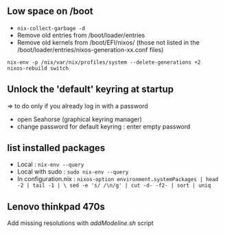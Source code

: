## Low space on /boot

- `nix-collect-garbage -d`
- Remove old entries from /boot/loader/entries
- Remove old kernels from /boot/EFI/nixos/ (those not listed in the /boot/loader/entries/nixos-generation-xx.conf files)
```
nix-env -p /nix/var/nix/profiles/system --delete-generations +2
nixos-rebuild switch
```


## Unlock the 'default' keyring at startup

=> to do only if you already log in with a password

- open Seahorse (graphical keyring manager)
- change password for default keyring : enter empty password

## list installed packages

* Local : `nix-env --query`
* Local with sudo : `sudo nix-env --query`
* In configuration.nix : `nixos-option environment.systemPackages | head -2 | tail -1 | \
    sed -e 's/ /\n/g' | cut -d- -f2- | sort | uniq`

## Lenovo thinkpad 470s

Add missing resolutions with _addModeline.sh_ script
